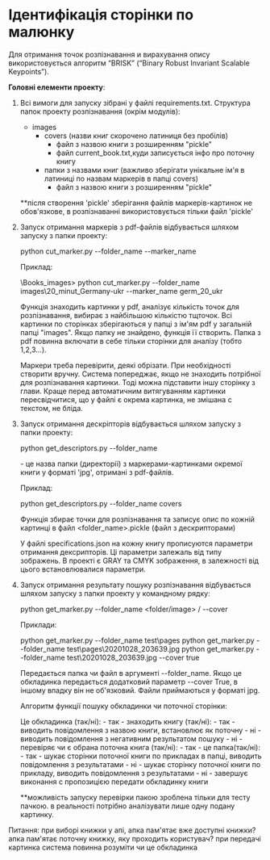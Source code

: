 # Ідентифікація сторінки по малюнку
Для отримання точок розпізнавання и вирахування опису використовується алгоритм “BRISK” (“Binary Robust Invariant Scalable Keypoints”).

__Головні елементи проекту__:

1. Всі вимоги для запуску зібрані у файлі requirements.txt.
	Структура папок проекту розпізнавання (окрім модулів):
	- images
		- covers (назви книг скорочено латиниця без пробілів)
			- файл з назвою книги з розширенням "pickle"
			- файл current_book.txt,куди записується інфо про поточну книгу
		- папки з назвами книг (важливо зберігати унікальне ім'я в латиниці по назвам маркерів в папці covers)
			- файл з назвою книги з розширенням "pickle"
   
	**після створення 'pickle' зберігання файлів маркерів-картинок не обов'язкове, в розпізнаванні використовується тільки файл 'pickle'
	
2. Запуск отримання маркерів з pdf-файлів відбувається шляхом запуску з папки проекту:

    python cut_marker.py --folder_name <folder includes pdf pages> --marker_name <short name of book>
    
    Приклад:
    
    \Books_images> python cut_marker.py --folder_name images\20_minut_Germany-ukr --marker_name germ_20_ukr
    
    Функція знаходить картинки у pdf, аналізує кількість точок для розпізнавання, вибирає 
    з найбільшою кількістю тщточок. 
    Всі картинки по сторінках зберігаються у папці з ім'ям pdf у загальній папці "images". Якщо папку не знайдено, функція її створить.
    Папка з pdf повинна включати в себе тільки сторінки для аналізу (тобто 1,2,3...). 
    
    Маркери треба перевірити, деякі обрізати. При необхідності створити вручну. Система попереджає, якщо не 
    знаходить потрібної для розпізнавання картинки. Тоді можна підставити іншу сторінку з глави. Краще перед 
    автоматичним витягуванням картинки пересвідчитися, що у файлі є окрема картинка, не змішана с текстом,
    не бліда. 

3. Запуск отримання дескріпторів відбувається шляхом запуску з папки проекту:

    python get_descriptors.py --folder_name <name of book>

	<name of book> - це назва папки (директорії) з маркерами-картинками окремої книги у форматі 'jpg', отримані з pdf-файлів.

	Приклад:

	python get_descriptors.py --folder_name covers

	Функція збирає точки для розпізнавання та записує опис по кожній картинці в файл <folder_name>.pickle (файл з дескрипторами)
	
	У файлі specifications.json на кожну книгу прописуются параметри отримання дексрипторів. 
    Ці параметри залежаль від типу зображень. В проекті є GRAY та CMYK зображення, в залежності від цього
    встановлювалися параметри.


4. Запуск отримання результату пошуку розпізнавання відбувається шляхом запуску з папки проекту у командному рядку:

    python get_marker.py --folder_name <folder/image> / --cover <true>

	Приклади:

	python get_marker.py --folder_name test\pages
	python get_marker.py --folder_name test\pages\20201028_203639.jpg
	python get_marker.py --folder_name test\20201028_203639.jpg --cover true

	Передається папка чи файл в аргументі --folder_name. Якщо це обкладинка передається додатковий параметр --cover True, в іншому впадку він не об'язковий.
	Файли приймаються у форматі jpg.

	Алгоритм функції пошуку обкладинки чи поточної сторінки:

	Це обкладинка (так/ні):
		- так - знаходить книгу (так/ні):
			- так - виводить повідомлення з назвою книги, встановлює як поточну
			- ні - виводить повідомлення з негативним результатом пошуку
		- ні - перевіряє чи є обрана поточна книга (так/ні):
			- так - це папка(так/ні):
				- так - шукає сторінки поточної книги по прикладах в папці, виводить повідомлення з результатами
				- ні - шукає сторінку поточної книги по прикладу, виводить повідомлення з результатами
			- ні - завершує виконання с пропозицією передати обкладинку книги
	
	**можливість запуску перевірки пакою зроблена тільки для тесту пачкою. в реальності потрібно аналізувати лише одну подану картинку.


Питання:
при виборі книжки у апі, апка пам'ятає вже доступні книжки?
апка пам'ятає поточну книжку, яку проходить користувач?
при передачі картинка система повинна розуміти чи це обкладинка
